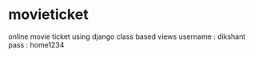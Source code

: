# movieticket
online movie ticket using django class based views
username : dikshant
pass : home1234
